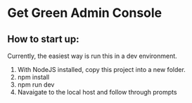 # Get Green Admin Console

## How to start up:

Currently, the easiest way is run this in a dev environment. 

1. With NodeJS installed, copy this project into a new folder.
2. npm install
3. npm run dev
4. Navaigate to the local host and follow through prompts